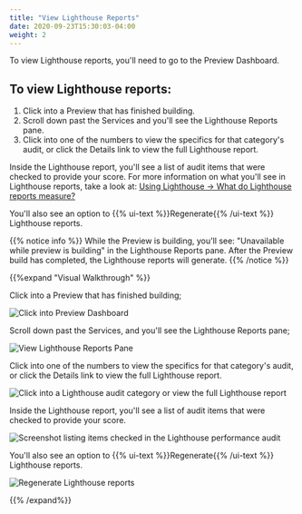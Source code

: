 ```yaml
---
title: "View Lighthouse Reports"
date: 2020-09-23T15:30:03-04:00
weight: 2
---
```


To view Lighthouse reports, you'll need to go to the Preview Dashboard.

## To view Lighthouse reports:

1. Click into a Preview that has finished building.
2. Scroll down past the Services and you'll see the Lighthouse Reports pane.
3. Click into one of the numbers to view the specifics for that category's audit, or click the Details link to view the
   full Lighthouse report.

Inside the Lighthouse report, you'll see a list of audit items that were checked to provide your score. For more
information on what you'll see in Lighthouse reports, take a look at:
[Using Lighthouse -> What do Lighthouse reports measure?](../using-lighthouse/#what-do-lighthouse-reports-measure)

You'll also see an option to {{% ui-text %}}Regenerate{{% /ui-text %}} Lighthouse reports.

{{% notice info %}} While the Preview is building, you'll see: "Unavailable while preview is building" in the Lighthouse
Reports pane. After the Preview build has completed, the Lighthouse reports will generate. {{% /notice %}}

{{%expand "Visual Walkthrough" %}}

Click into a Preview that has finished building;

![Click into Preview Dashboard](/_images/visual-diffs-click-into-preview.png)

Scroll down past the Services, and you'll see the Lighthouse Reports pane;

![View Lighthouse Reports Pane](/_images/lighthouse-reports-pane.png)

Click into one of the numbers to view the specifics for that category's audit, or click the Details link to view the
full Lighthouse report.

![Click into a Lighthouse audit category or view the full Lighthouse report](/_images/lighthouse-click-into-category-or-details.png)

Inside the Lighthouse report, you'll see a list of audit items that were checked to provide your score.

![Screenshot listing items checked in the Lighthouse performance audit](/_images/lighthouse-performance-report.png)

You'll also see an option to {{% ui-text %}}Regenerate{{% /ui-text %}} Lighthouse reports.

![Regenerate Lighthouse reports](/_images/lighthouse-regenerate-reports.png)

{{% /expand%}}
